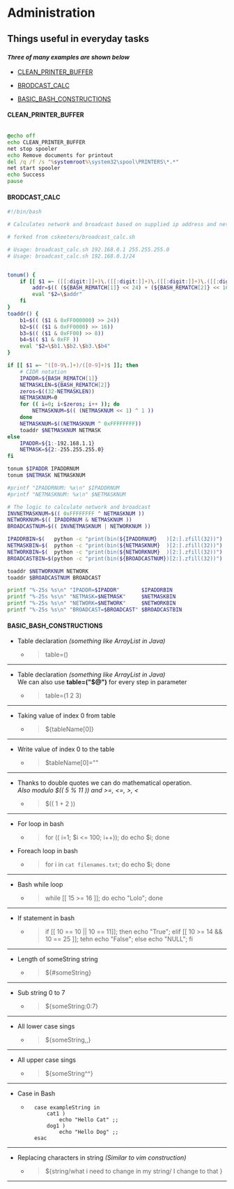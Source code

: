# Administration 
## Things useful in everyday tasks
### _<sub>Three of many examples are shown below_

* [CLEAN_PRINTER_BUFFER](https://github.com/Kiljan/Administration#CLEAN_PRINTER_BUFFER "CLEAN_PRINTER_BUFFER")

* [BRODCAST_CALC](https://github.com/Kiljan/Administration#BRODCAST_CALC "BRODCAST_CALC")

* [BASIC_BASH_CONSTRUCTIONS](https://github.com/Kiljan/Administration#BASIC_BASH_CONSTRUCTIONS "BASIC_BASH_CONSTRUCTIONS")

#### CLEAN_PRINTER_BUFFER

```bat

@echo off
echo CLEAN_PRINTER_BUFFER
net stop spooler
echo Remove documents for printout
del /q /f /s "%systemroot%\system32\spool\PRINTERS\*.*"
net start spooler
echo Success
pause
```

#### BRODCAST_CALC

```bash
#!/bin/bash

# Calculates network and broadcast based on supplied ip address and netmask

# forked from cskeeters/broadcast_calc.sh

# Usage: broadcast_calc.sh 192.168.0.1 255.255.255.0
# Usage: broadcast_calc.sh 192.168.0.1/24


tonum() {
    if [[ $1 =~ ([[:digit:]]+)\.([[:digit:]]+)\.([[:digit:]]+)\.([[:digit:]]+) ]]; then
        addr=$(( (${BASH_REMATCH[1]} << 24) + (${BASH_REMATCH[2]} << 16) + (${BASH_REMATCH[3]} << 8) + ${BASH_REMATCH[4]} ))
        eval "$2=\$addr"
    fi
}
toaddr() {
    b1=$(( ($1 & 0xFF000000) >> 24))
    b2=$(( ($1 & 0xFF0000) >> 16))
    b3=$(( ($1 & 0xFF00) >> 8))
    b4=$(( $1 & 0xFF ))
    eval "$2=\$b1.\$b2.\$b3.\$b4"
}

if [[ $1 =~ ^([0-9\.]+)/([0-9]+)$ ]]; then
    # CIDR notation
    IPADDR=${BASH_REMATCH[1]}
    NETMASKLEN=${BASH_REMATCH[2]}
    zeros=$((32-NETMASKLEN))
    NETMASKNUM=0
    for (( i=0; i<$zeros; i++ )); do
        NETMASKNUM=$(( (NETMASKNUM << 1) ^ 1 ))
    done
    NETMASKNUM=$((NETMASKNUM ^ 0xFFFFFFFF))
    toaddr $NETMASKNUM NETMASK
else
    IPADDR=${1:-192.168.1.1}
    NETMASK=${2:-255.255.255.0}
fi

tonum $IPADDR IPADDRNUM
tonum $NETMASK NETMASKNUM

#printf "IPADDRNUM: %x\n" $IPADDRNUM
#printf "NETMASKNUM: %x\n" $NETMASKNUM

# The logic to calculate network and broadcast
INVNETMASKNUM=$(( 0xFFFFFFFF ^ NETMASKNUM ))
NETWORKNUM=$(( IPADDRNUM & NETMASKNUM ))
BROADCASTNUM=$(( INVNETMASKNUM | NETWORKNUM ))

IPADDRBIN=$(   python -c "print(bin(${IPADDRNUM}   )[2:].zfill(32))")
NETMASKBIN=$(  python -c "print(bin(${NETMASKNUM}  )[2:].zfill(32))")
NETWORKBIN=$(  python -c "print(bin(${NETWORKNUM}  )[2:].zfill(32))")
BROADCASTBIN=$(python -c "print(bin(${BROADCASTNUM})[2:].zfill(32))")

toaddr $NETWORKNUM NETWORK
toaddr $BROADCASTNUM BROADCAST

printf "%-25s %s\n" "IPADDR=$IPADDR"       $IPADDRBIN
printf "%-25s %s\n" "NETMASK=$NETMASK"     $NETMASKBIN
printf "%-25s %s\n" "NETWORK=$NETWORK"     $NETWORKBIN
printf "%-25s %s\n" "BROADCAST=$BROADCAST" $BROADCASTBIN
```
#### BASIC_BASH_CONSTRUCTIONS

* Table declaration _(something like ArrayList in Java)_
    * > table=()
***
* Table declaration _(something like ArrayList in Java)_<br>We can also use __table=("$@")__ for every step in parameter 
    * > table=(1 2 3) 
***
*   Taking value of index 0 from table
    * > ${tableName[0]}
***
* Write value of index 0 to the table
    * > $tableName[0]=""

***
* Thanks to double quotes we can do mathematical operation. <br>_Also modulo $(( 5 % 11 )) and >=, <=, >, <_
    * > $(( 1 + 2 ))
***
* For loop in bash
    * > for (( i=1; $i <= 100; i++)); do echo $i; done
* Foreach loop in bash
    * > for i in `cat filenames.txt`; do echo $i; done
***
* Bash while loop
    * > while [[ 15 >= 16 ]]; do echo "Lolo"; done
***
* If statement in bash
    * > if [[ 10 == 10 || 10 == 11]]; then echo "True"; elif [[ 10 >= 14 && 10 == 25 ]]; tehn echo "False"; else echo "NULL"; fi
***
* Length of someString string
    * > ${#someString}
***
* Sub string 0 to 7
    * > ${someString:0:7}
*** 
* All lower case sings
    * > ${someString,,}
***
* All upper case sings
    * > ${someString^^}
***
* Case in Bash
    * ```   
        case exampleString in
            cat1 )
                echo "Hello Cat" ;;
            dog1 )
                echo "Hello Dog" ;;
        esac
***
* Replacing characters in string _(Similar to vim construction)_
    * > ${string/what i need to change in my string/ I change to that }
***

